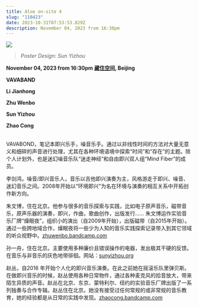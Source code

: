```yaml
---
title: Aloe on-site 4
slug: "110423"
date: 2023-10-31T07:53:53.829Z
description: November 04, 2023 from 16:30pm
---
```

![](/images/uploads/aloe-on-site4.png)

> *Poster Design: Sun Yizhou*

**November 04, 2023 from 16:30pm** [](https://www.google.com.hk/maps/place/%EF%BD%86%EF%BC%B2%EF%BC%B5%EF%BC%A9%EF%BC%B4%EF%BC%B9%EF%BC%B3%EF%BC%B0%EF%BC%A1%EF%BC%A3%EF%BC%A5/@39.92591,116.41061,15z/data=!4m6!3m5!1s0x35f05329d523e1f1:0xd96cb6b2f243002d!8m2!3d39.92591!4d116.41061!16s%2Fg%2F11swvk2th8?entry=ttu)**[藏住空间](https://www.google.de/maps/place/Xixinchengcun,+Changping+District,+Beijing,+China,+101322/@40.219109,116.4388263,15z/data=!3m1!4b1!4m6!3m5!1s0x35f11d096331df5b:0xfcd69c59f1cb86a2!8m2!3d40.21911!4d116.449126!16s%2Fg%2F11c618kkxx?entry=ttu), Beijing**

**VAVABAND**


**Li Jianhong**


**Zhu Wenbo**


**Sun Yizhou**


**Zhao Cong**

\
VAVABOND，笔记本即兴乐手，噪音乐手。通过以非线性时间的方法对大量无意义和细碎的声音进行处理，尤其在各种环境语境中探索“时间”和“存在”的主题。除个人计划外，也是迷幻噪音乐队“迷走神经”和自由即兴双人组“Mind Fiber”的成员。

李剑鸿，噪音/即兴音乐人，音乐以吉他即兴演奏为主，风格游走于即兴、噪音、迷幻音乐之间。2008年开始以“环境即兴”为名在环境与演奏的相互关系中开拓创作新方向。

朱文博，住在北京。他参与很多的音乐探索与实践，比如电子原声音乐，磁带音乐，原声乐器的演奏，即兴，作曲，歌曲创作，出版发行…… 朱文博运作实验音乐厂牌“燥眠夜”，组织小的演出（自2009年开始），出版磁带（自2015年开始）。通过一些跨地域合作，燥眠夜将一些少为人知的音乐实践探索记录带入到其它领域的听众视野中。[zhuwenbo.bandcamp.com](http://zhuwenbo.bandcamp.com)

孙一舟，住在北京。主要使用多种廉价且错误操作的电器，发出极其干硬的反馈。在音乐与非音乐的灰色地带徘徊。网站：[sunyizhou.org](http://sunyizhou.org)

赵丛，自2016 年开始个人化的即兴音乐演奏。在此之前她在摇滚乐队里弹贝斯。在做即兴音乐的时候，赵丛使用各种日常物件，通过各种麦克风的拾音放大，带来陌生异质的声音。赵丛在北京、东京、蒙特利尔、纽约的实验音乐厂牌出版了一系列独奏与合作专辑。赵丛住在北京。她没有接受过任何常规的或非常规的音乐教育，她的经验都是从日常的实践中发现。[zhaocong.bandcamp.com](zhaocong.bandcamp.com)